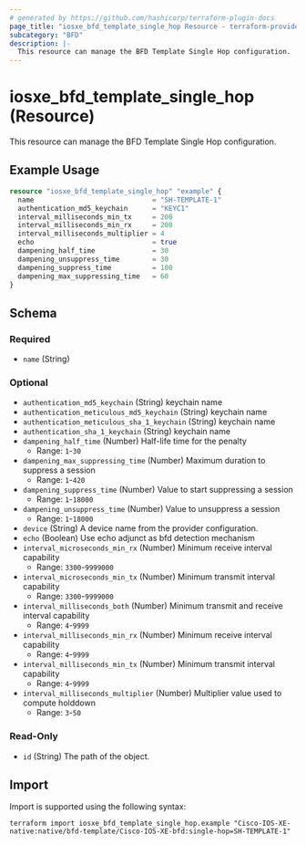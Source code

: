 ```yaml
---
# generated by https://github.com/hashicorp/terraform-plugin-docs
page_title: "iosxe_bfd_template_single_hop Resource - terraform-provider-iosxe"
subcategory: "BFD"
description: |-
  This resource can manage the BFD Template Single Hop configuration.
---
```


# iosxe_bfd_template_single_hop (Resource)

This resource can manage the BFD Template Single Hop configuration.

## Example Usage

```terraform
resource "iosxe_bfd_template_single_hop" "example" {
  name                             = "SH-TEMPLATE-1"
  authentication_md5_keychain      = "KEYC1"
  interval_milliseconds_min_tx     = 200
  interval_milliseconds_min_rx     = 200
  interval_milliseconds_multiplier = 4
  echo                             = true
  dampening_half_time              = 30
  dampening_unsuppress_time        = 30
  dampening_suppress_time          = 100
  dampening_max_suppressing_time   = 60
}
```

<!-- schema generated by tfplugindocs -->
## Schema

### Required

- `name` (String)

### Optional

- `authentication_md5_keychain` (String) keychain name
- `authentication_meticulous_md5_keychain` (String) keychain name
- `authentication_meticulous_sha_1_keychain` (String) keychain name
- `authentication_sha_1_keychain` (String) keychain name
- `dampening_half_time` (Number) Half-life time for the penalty
  - Range: `1`-`30`
- `dampening_max_suppressing_time` (Number) Maximum duration to suppress a session
  - Range: `1`-`420`
- `dampening_suppress_time` (Number) Value to start suppressing a session
  - Range: `1`-`18000`
- `dampening_unsuppress_time` (Number) Value to unsuppress a session
  - Range: `1`-`18000`
- `device` (String) A device name from the provider configuration.
- `echo` (Boolean) Use echo adjunct as bfd detection mechanism
- `interval_microseconds_min_rx` (Number) Minimum receive interval capability
  - Range: `3300`-`9999000`
- `interval_microseconds_min_tx` (Number) Minimum transmit interval capability
  - Range: `3300`-`9999000`
- `interval_milliseconds_both` (Number) Minimum transmit and receive interval capability
  - Range: `4`-`9999`
- `interval_milliseconds_min_rx` (Number) Minimum receive interval capability
  - Range: `4`-`9999`
- `interval_milliseconds_min_tx` (Number) Minimum transmit interval capability
  - Range: `4`-`9999`
- `interval_milliseconds_multiplier` (Number) Multiplier value used to compute holddown
  - Range: `3`-`50`

### Read-Only

- `id` (String) The path of the object.

## Import

Import is supported using the following syntax:

```shell
terraform import iosxe_bfd_template_single_hop.example "Cisco-IOS-XE-native:native/bfd-template/Cisco-IOS-XE-bfd:single-hop=SH-TEMPLATE-1"
```
